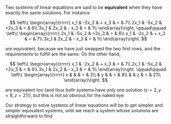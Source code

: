 Two systems of linear equations are said to be **equivalent** when they have exactly the same solutions. For instance 

$$
\left\{
\begin{array}{rrrrr}
x_1 & -2x_2 & + x_3 & = & 7\\
2x_1 & -5x_2 & +2x_3 & = & 6\\
3x_1 &  2x_2 & - x_3 & = & 1\\
\end{array}\right.
\qquad\qquad
\left\{
\begin{array}{rrrrr}
2x_1 & -5x_2 & +2x_3 & = & 6\\
x_1 & -2x_2 & + x_3 & = & 7\\
3x_1 &  2x_2 & - x_3 & = & 1\\
\end{array}\right.
$$

are equivalent, because we have just swapped the two first rows, and the requirements to fulfill are the same. On the other hand, 

$$
\left\{
\begin{array}{rrrrr}
x_1 & -2x_2 & + x_3 & = & 7\\
2x_1 & -5x_2 & +2x_3 & = & 6\\
3x_1 &  2x_2 & - x_3 & = & 1\\
\end{array}\right.
\qquad\qquad
\left\{
\begin{array}{rrrrr}
x &  &  & = & 2\\
& y &  & = & 8\\
&  & z & = & 21\\
\end{array}\right.
$$

are equivalent too (and thus both systems have only one solution $(x=2,y=8,z=21)$), but this is not so obvious for the naked eye

Our strategy to solve systems of linear equations will be to get simpler and simpler equivalent systems, until we reach a system whose solutions are straightforward to find